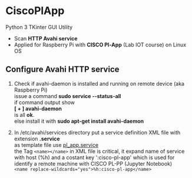 # CiscoPlApp  
Python 3 TKinter GUI  Utility
* Scan **HTTP Avahi service**
* Applied for Raspberry Pi with **CISCO Pl-App** (Lab IOT course) on Linux OS  
## Configure Avahi HTTP service
1. Check if avahi-daemon is installed and running  on remote device (aka  Raspberry Pi)  
issue a command **sudo service --status-all**  
if command output show  
**[ + ]  avahi-daemon**  
is all **ok**.  
else install it with **sudo apt-get install avahi-daemon**  

2. In /etc/avahi/services directory put a service definition XML file with extension **.service**  
as template file use  [pl_app.service](https://github.com/augustodoc/CiscoPlApp/blob/master/pl_app.service)  
the Tag ``<name></name>`` in XML file is critical, it expand name of service with host (%h) and a costant key ':cisco-pl-app'    which is used for identify a remote machine with CISCO PL-PP (Jupyter Notebook)  
``
<name replace-wildcards="yes">%h:cisco-pl-app</name>
``
